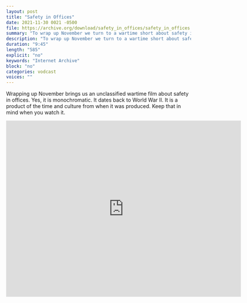 ```yaml
---
layout: post
title: "Safety in Offices"
date: 2021-11-30 0021 -0500
file: https://archive.org/download/safety_in_offices/safety_in_offices.mp4
summary: "To wrap up November we turn to a wartime short about safety in offices.  What could possibly go wrong?"
description: "To wrap up November we turn to a wartime short about safety in offices.  What could possibly go wrong?"
duration: "9:45"
length: "585"
explicit: "no" 
keywords: "Internet Archive"
block: "no" 
categories: vodcast
voices: ""
---
```


Wrapping up November brings us an unclassified wartime film about safety in offices.  Yes, it is monochromatic.  It dates back to World War II.  It is a product of the time and culture from when it was produced.  Keep that in mind when you watch it.  

<iframe src="https://archive.org/embed/safety_in_offices" width="640" height="480" frameborder="0" webkitallowfullscreen="true" mozallowfullscreen="true" allowfullscreen></iframe>

